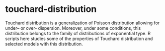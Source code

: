 # touchard-distribution
Touchard distribution is a generalization of Poisson distribution allowing for under– or over- dispersion. Moreover, under some conditions, this distribution belongs to the family of distributions of exponential type. R scripts here studies some of the properties of Touchard distribution and selected models with this distribution.
